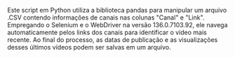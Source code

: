 Este script em Python utiliza a biblioteca pandas para manipular um arquivo .CSV contendo informações de canais nas colunas "Canal" e "Link". Empregando o Selenium e o WebDriver na versão 136.0.7103.92, ele navega automaticamente pelos links dos canais para identificar o vídeo mais recente. Ao final do processo, as datas de publicação e as visualizações desses últimos vídeos podem ser salvas em um arquivo.